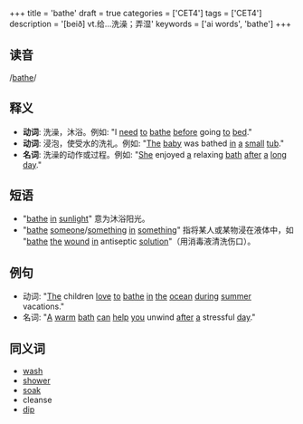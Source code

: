 +++
title = 'bathe'
draft = true
categories = ['CET4']
tags = ['CET4']
description = '[beið] vt.给…洗澡；弄湿'
keywords = ['ai words', 'bathe']
+++

## 读音
/[bathe](/zh/post/bathe/)/
## 释义
- **动词**: 洗澡，沐浴。例如: "I [need](/zh/post/need/) [to](/zh/post/to/) [bathe](/zh/post/bathe/) [before](/zh/post/before/) going [to](/zh/post/to/) [bed](/zh/post/bed/)."
- **动词**: 浸泡，使受水的洗礼。例如: "[The](/zh/post/the/) [baby](/zh/post/baby/) was bathed [in](/zh/post/in/) [a](/zh/post/a/) [small](/zh/post/small/) [tub](/zh/post/tub/)."
- **名词**: 洗澡的动作或过程。例如: "[She](/zh/post/she/) enjoyed [a](/zh/post/a/) relaxing [bath](/zh/post/bath/) [after](/zh/post/after/) [a](/zh/post/a/) [long](/zh/post/long/) [day](/zh/post/day/)."

## 短语
- "[bathe](/zh/post/bathe/) [in](/zh/post/in/) [sunlight](/zh/post/sunlight/)" 意为沐浴阳光。
- "[bathe](/zh/post/bathe/) [someone](/zh/post/someone/)/[something](/zh/post/something/) [in](/zh/post/in/) [something](/zh/post/something/)" 指将某人或某物浸在液体中，如 "[bathe](/zh/post/bathe/) [the](/zh/post/the/) [wound](/zh/post/wound/) [in](/zh/post/in/) antiseptic [solution](/zh/post/solution/)"（用消毒液清洗伤口）。

## 例句
- 动词: "[The](/zh/post/the/) children [love](/zh/post/love/) [to](/zh/post/to/) [bathe](/zh/post/bathe/) [in](/zh/post/in/) [the](/zh/post/the/) [ocean](/zh/post/ocean/) [during](/zh/post/during/) [summer](/zh/post/summer/) vacations."
- 名词: "[A](/zh/post/a/) [warm](/zh/post/warm/) [bath](/zh/post/bath/) [can](/zh/post/can/) [help](/zh/post/help/) [you](/zh/post/you/) unwind [after](/zh/post/after/) [a](/zh/post/a/) stressful [day](/zh/post/day/)."

## 同义词
- [wash](/zh/post/wash/)
- [shower](/zh/post/shower/)
- [soak](/zh/post/soak/)
- cleanse
- [dip](/zh/post/dip/)
